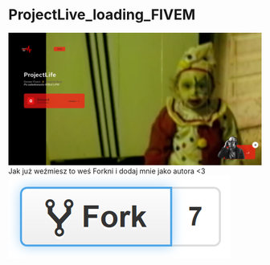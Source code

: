 # ProjectLive_loading_FIVEM
 
![Alt text](image.png)
Jak już weźmiesz to weś Forkni i dodaj mnie jako autora  <3
![Alt text](image-1.png)